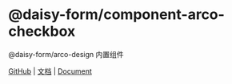 # @daisy-form/component-arco-checkbox

@daisy-form/arco-design 内置组件

[GitHub](https://github.com/xmlKevin/daisy-form) | [文档](http://daisy-form.com/v3/) | [Document](http://daisy-form.com/v3/)

